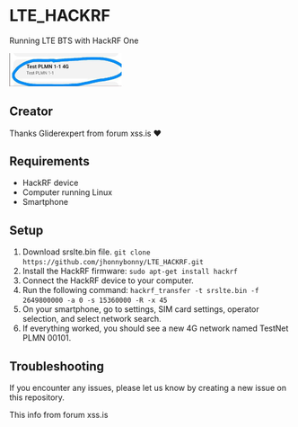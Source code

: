 # LTE_HACKRF
Running LTE BTS with HackRF One
<p align="left">
  <img src="https://github.com/jhonnybonny/just-pic-/raw/main/H_R.png" width="200" />
</p>

## Creator

Thanks Gliderexpert from forum xss.is ❤️

## Requirements
- HackRF device
- Computer running Linux
- Smartphone

## Setup
1. Download srslte.bin file. `git clone https://github.com/jhonnybonny/LTE_HACKRF.git`
2. Install the HackRF firmware: `sudo apt-get install hackrf`
3. Connect the HackRF device to your computer.
4. Run the following command: `hackrf_transfer -t srslte.bin -f 2649800000 -a 0 -s 15360000 -R -x 45`
5. On your smartphone, go to settings, SIM card settings, operator selection, and select network search.
6. If everything worked, you should see a new 4G network named TestNet PLMN 00101.

## Troubleshooting
If you encounter any issues, please let us know by creating a new issue on this repository.

This info from forum xss.is

